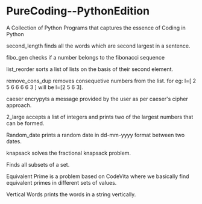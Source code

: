 # PureCoding--PythonEdition
A Collection of Python Programs that captures the essence of Coding in Python
<p> second_length finds all the words which are second largest in a sentence.</p>
<p> fibo_gen checks if a number belongs to the fibonacci sequence </p>
<p> list_reorder sorts a list of lists on the basis of their second element.</p>
<p> remove_cons_dup removes consequetive numbers from the list. for eg: l=[ 2 5 6 6 6 6 3 ] will be l=[2 5 6 3].</p>
<p> caeser encrypyts a message provided by the user as per caeser's cipher approach.</p>
<p> 2_large accepts a list of integers and prints two of the largest numbers that can be formed.</p>
<p> Random_date prints a random date in dd-mm-yyyy format between two dates. </p>
<p> knapsack solves the fractional knapsack problem. </p>
<p> Finds all subsets of a set.</p>
<P>Equivalent Prime is a problem based on CodeVita where we basically find equivalent primes in different sets of values.</P>
<p>Vertical Words prints the words in a string vertically.</p>
